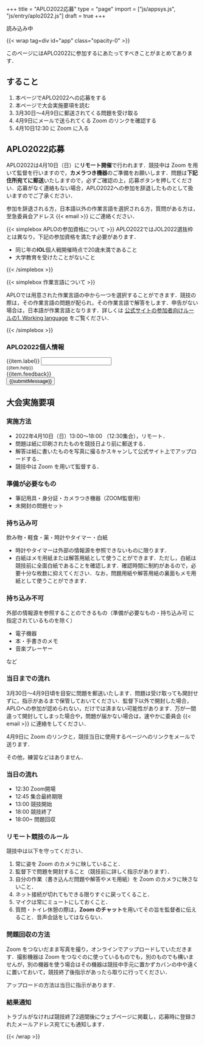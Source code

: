 +++
title = "APLO2022応募"
type = "page"
import = ["js/appsys.js", "js/entry/aplo2022.js"]
draft = true
+++

<script src="https://unpkg.com/vue@3"></script>

<div id="loading">読み込み中</div>

{{< wrap tag=div id="app" class="opacity-0" >}}

このページにはAPLO2022に参加するにあたってすべきことがまとめてあります．

## すること

1. 本ページでAPLO2022への応募をする
1. 本ページで大会実施要項を読む
1. 3月30日～4月9日に郵送されてくる問題を受け取る
1. 4月9日にメールで送られてくる Zoom のリンクを確認する
1. 4月10日12:30 に Zoom に入る

## APLO2022応募

APLO2022は4月10日（日）に**リモート開催**で行われます．競技中は Zoom を用いて監督を行いますので，**カメラつき機器**のご準備をお願いします．問題は**下記住所宛てに郵送**いたしますので，必ずご確認の上，応募ボタンを押してください．応募がなく連絡もない場合，APLO2022への参加を辞退したものとして扱いますのでご了承ください．

参加を辞退される方，日本語以外の作業言語を選択される方，質問がある方は，至急委員会アドレス {{< email >}} にご連絡ください．

{{< simplebox APLOの参加資格について >}}
APLO2022ではJOL2022選抜枠とは異なり，下記の参加資格を満たす必要があります．

- 同じ年の**IOL**個人戦開催時点で20歳未満であること
- 大学教育を受けたことがないこと

{{< /simplebox >}}

{{< simplebox 作業言語について >}}

APLOでは用意された作業言語の中から一つを選択することができます．競技の際は，その作業言語の問題が配られ，その作業言語で解答をします．申告がない場合は，日本語が作業言語となります．詳しくは [公式サイトの参加者向けルールの1. Working language](https://aplo.asia/rules/contestants/) をご覧ください．

{{< /simplebox >}}

### APLO2022個人情報

<div id="app-cont-info" class="mb-4">
    <form @submit.prevent="submit" class="needs-validation">
        <div class="mb-3"
            :class="{'was-validated': !item.disabled && item.required !== false, 'form-check': item.type === 'checkbox'}"
            v-for="item in form"
        >
            <label
                :class="item.type === 'checkbox' ? 'form-check-label' : 'form-label'"
                :for="`input-${item.id}`"
            >{{item.label}}</label>
            <input
                :class="item.type === 'checkbox' ? 'form-check-input' : 'form-control'"
                :disabled="item.disabled || false"
                :required="item.required !== false"
                :type="item.type || 'text'"
                :pattern="item.pattern"
                :min="item.min" :id="`input-${item.id}`"
                :aria-describedby="`input-${item.id}Help`"
                v-model="edit[item.id]"
            >
            <small :id="`input-${item.id}Help`" class="form-text text-muted">{{item.help}}</small>
            <div class="invalid-feedback" v-if="item.feedback">{{item.feedback}}</div>
        </div>
        <button type="submit" class="btn btn-primary">{{submitMessage}}</button>
      </form>
</div>

## 大会実施要項

### 実施方法

- 2022年4月10日（日）13:00～18:00 （12:30集合），リモート．
- 問題は紙に印刷されたものを競技日より前に郵送する．
- 解答は紙に書いたものを写真に撮るかスキャンして公式サイト上でアップロードする．
- 競技中は Zoom を用いて監督する．

### 準備が必要なもの

- 筆記用具・身分証・カメラつき機器（ZOOM監督用）
- 未開封の問題セット

### 持ち込み可

飲み物・軽食・薬・時計やタイマー・白紙

- 時計やタイマーは外部の情報源を参照できないものに限ります．
- 白紙はメモ用紙または解答用紙として使うことができます．ただし，白紙は競技前に全面白紙であることを確認します．確認時間に制約があるので，必要十分な枚数に抑えてください．なお，問題用紙や解答用紙の裏面もメモ用紙として使うことができます．

### 持ち込み不可

外部の情報源を参照することのできるもの（準備が必要なもの・持ち込み可 に指定されているものを除く）

- 電子機器
- 本・手書きのメモ
- 音楽プレーヤー

など

### 当日までの流れ

3月30日～4月9日頃を目安に問題を郵送いたします．問題は受け取っても開封せずに，指示があるまで保管しておいてください．監督下以外で開封した場合，APLOへの参加が認められない，だけでは済まない可能性があります．万が一間違って開封してしまった場合や，問題が届かない場合は，速やかに委員会 {{< email >}} に連絡をしてください．

4月9日に Zoom のリンクと，競技当日に使用するページへのリンクをメールで送ります．

その他，練習などはありません．

### 当日の流れ

- 12:30 Zoom開場
- 12:45 集合最終期限
- 13:00 競技開始
- 18:00 競技終了
- 18:00~ 問題回収

### リモート競技のルール

競技中は以下を守ってください．

1. 常に姿を Zoom のカメラに映していること．
1. 監督下で問題を開封すること（競技前に詳しく指示があります）．
1. 自分の作業（書き込んだ問題や解答やメモ用紙）を Zoom のカメラに映さないこと．
1. ネット接続が切れてもできる限りすぐに戻ってくること．
1. マイクは常にミュートにしておくこと．
1. 質問・トイレ休憩の際は，**Zoom のチャット**を用いてその旨を監督者に伝えること．音声会話をしてはならない．

### 問題回収の方法

Zoom をつないだまま写真を撮り，オンラインでアップロードしていただきます．撮影機器は Zoom をつなぐのに使っているものでも，別のものでも構いませんが，別の機器を使う場合はその機器は競技中手元に置かずカバンの中や遠くに置いておいて，競技終了後指示があったら取りに行ってください．

アップロードの方法は当日に指示があります．

### 結果通知

トラブルがなければ競技終了2週間後にウェブページに掲載し，応募時に登録されたメールアドレス宛てにも通知します．

{{< /wrap >}}

<style lang='scss' scoped>
    .form-text{
        display: block
    }
</style>
